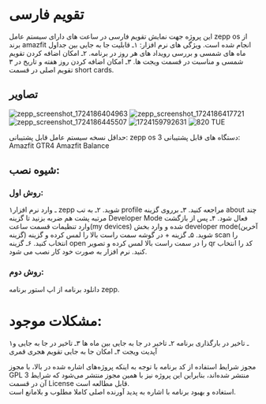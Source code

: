 # تقویم فارسی
این پروژه جهت نمایش تقویم فارسی در ساعت های دارای سیستم عامل zepp os از برند amazfit انجام شده است.
ویژگی های نرم افزار:
۱ـ قابلیت جا به جایی بین جداول ماه های شمسی و بررسی رویداد های هر روز در برنامه.
۲ـ امکان اضافه کردن تقویم شمسی و مناسبت در قسمت ویجت ها.
۳ـ امکان اضافه کردن روز هفته و تاریخ در ۳ تقویم اصلی در قسمت short cards.
## تصاویر



![zepp_screenshot_1724186404963](https://github.com/user-attachments/assets/c69289f8-2a2f-4e7e-b1d4-7ec3dfd463d7)
![zepp_screenshot_1724186417721](https://github.com/user-attachments/assets/6f62165f-b837-479e-afd8-5180dee5f3d0)
![zepp_screenshot_1724186445507](https://github.com/user-attachments/assets/0158f651-9abf-4e10-9c72-cdb6770bb8bc)
![1724159792631](https://github.com/user-attachments/assets/ace7d3ca-0ade-40d2-92b2-5f4dd16aa7ea)
![820 TUE](https://github.com/user-attachments/assets/24c4848d-203f-460a-9b5e-16bf00d44fcc)

حداقل نسخه سیستم عامل قابل پشتیبانی: zepp os 3
دستگاه های قابل پشتیبانی: Amazfit GTR4
Amazfit Balance 

## شیوه نصب:
### روش اول:
۱ـ وارد نرم افزار zepp شوید.
۲ـ به تب profile مراجعه کنید.
۳ـ برروی گزینه about چند مرتبه پشت هم ضربه بزنید تا گزینه Developer Mode فعال شود.
۴ـ پس از بازگشت وارد تنظیمات قسمت ساعت(my devices) شده و وارد بخش developer mode(آخرین گزینه) شوید.
۵ـ گزینه + در گوشه سمت راست بالا را لمس کرده و گزینه scan را انتخاب کنید.
۶ـ گزینه open را در سمت راست بالا لمس کرده و تصویر qr کد را انتخاب کنید.
نرم افزار به صورت خود کار نصب می شود.
### روش دوم:
دانلود برنامه از اپ استور برنامه zepp.

# مشکلات موجود:
۱ـ تاخیر در بارگذاری برنامه
۲ـ تاخیر در جا به جایی بین ماه ها
۳ـ تاخیر در جا به جایی و آپدیت ویجت
۴ـ امکان جا به جایی تقویم هجری قمری


مجوز شرایط استفاده از کد برنامه
با توجه به اینکه پروژه‌های اشاره شده در بالا، با مجوز GPL 3 منتشر شده‌اند، بنابراین این پروژه نیز با همین مجوز منتشر می‌شود که شرایط آن در قسمت License قابل مطالعه است.  
استغاده و بهبود برنامه با اشاره به پدید آورنده اصلی کاملا مطلوب و بلامانع است.
